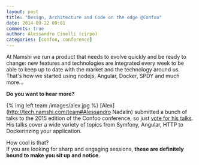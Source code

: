 ```yaml
---
layout: post
title: "Design, Architecture and Code on the edge @Confoo"
date: 2014-09-22 09:01
comments: true
author: Alessandro Cinelli (cirpo)
categories: [confoo, conference]
---
```


At Namshi we run a product that needs to evolve quickly and be ready to change: new features and
technologies are integrated every week to be able to keep up to date with the market and the technology around us.
That's how we started using nodejs, Angular, Docker, SPDY and much more...

**Do you want to hear more?**

<!-- more -->

{% img left team /images/alex.jpg %}
[Alex](http://tech.namshi.com/team#Alessandro Nadalin) submitted a bunch of talks to the 2015 edition of the Confoo conference, so just
[vote for his talks](http://confoo.ca/en/call-for-papers/speaker/alessandro-nadalin).<br>
His talks cover a wide variety of topics from Symfony, Angular, HTTP to Dockerinzing your application.

How cool is that?<br>
If you are looking for sharp and engaging sessions, **these are definitely bound to make you sit up and notice**.
<br>
<br>
<br>



